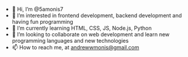 - 👋 Hi, I’m @5amonis7
- 👀 I’m interested in frontend development, backend development and having fun programming
- 🌱 I’m currently learning HTML, CSS, JS, Node.js, Python
- 💞️ I’m looking to collaborate on web development and learn new programming languages and new technologies 
- 📫 How to reach me, at andrewwmonis@gmail.com

<!---
5amonis7/5amonis7 is a ✨ special ✨ repository because its `README.md` (this file) appears on your GitHub profile.
You can click the Preview link to take a look at your changes.
--->
